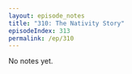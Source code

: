 ```yaml
---
layout: episode_notes
title: "310: The Nativity Story"
episodeIndex: 313
permalink: /ep/310
---
```

No notes yet.
